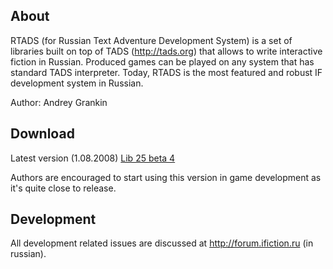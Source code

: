 ## About ##
RTADS (for Russian Text Adventure Development System) is a set of libraries built on top of TADS (http://tads.org) that allows to write interactive fiction in Russian. Produced games can be played on any system that has standard TADS interpreter. Today, RTADS is the most featured and robust IF development system in Russian.

Author: Andrey Grankin

## Download ##
Latest version (1.08.2008)
[Lib 25 beta 4](http://rtads.googlecode.com/files/libr25beta4.rar)

Authors are encouraged to start using this version in game development as it's quite close to release.

## Development ##
All development related issues are discussed at http://forum.ifiction.ru (in russian).